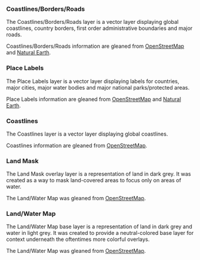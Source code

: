 ### Coastlines/Borders/Roads
The Coastlines/Borders/Roads layer is a vector layer displaying global coastlines, country borders, first order administrative boundaries and major roads.

Coastlines/Borders/Roads information are gleaned from [OpenStreetMap](http://www.openstreetmap.org/copyright) and [Natural Earth](http://www.naturalearthdata.com/).

### Place Labels
The Place Labels layer is a vector layer displaying labels for countries, major cities, major water bodies and major national parks/protected areas.

Place Labels information are gleaned from [OpenStreetMap](http://www.openstreetmap.org/copyright) and [Natural Earth](http://www.naturalearthdata.com/).

### Coastlines
The Coastlines layer is a vector layer displaying global coastlines.

Coastlines information are gleaned from [OpenStreetMap](http://www.openstreetmap.org/copyright).

### Land Mask
The Land Mask overlay layer is a representation of land in dark grey. It was created as a way to mask land-covered areas to focus only on areas of water.

The Land/Water Map was gleaned from [OpenStreetMap](http://www.openstreetmap.org/copyright).

### Land/Water Map
The Land/Water Map base layer is a representation of land in dark grey and water in light grey.  It was created to provide a neutral-colored base layer for context underneath the oftentimes more colorful overlays.

The Land/Water Map was gleaned from [OpenStreetMap](http://www.openstreetmap.org/copyright).
